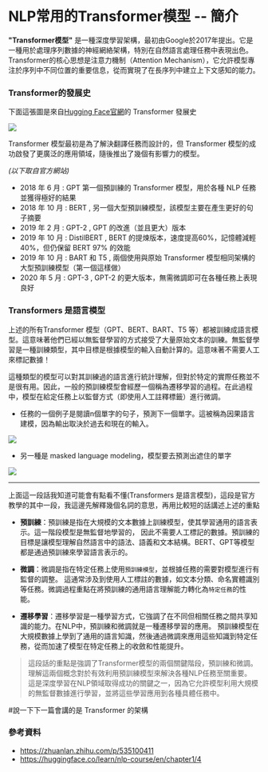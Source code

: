 ﻿# NLP常用的Transformer模型 -- 簡介


**"Transformer模型"** 是一種深度學習架構，最初由Google於2017年提出。它是一種用於處理序列數據的神經網絡架構，特別在自然語言處理任務中表現出色。Transformer的核心思想是注意力機制（Attention Mechanism），它允許模型專注於序列中不同位置的重要信息，從而實現了在長序列中建立上下文感知的能力。

### Transformer的發展史

下面這張圖是來自[Hugging Face官網](https://huggingface.co/)的 Transformer 發展史

![](https://huggingface.co/datasets/huggingface-course/documentation-images/resolve/main/en/chapter1/transformers_chrono.svg)

Transformer 模型最初是為了解決翻譯任務而設計的，但 Transformer 模型的成功啟發了更廣泛的應用領域，隨後推出了幾個有影響力的模型。

_(以下取自官方網站)_
- 2018 年 6 月 : GPT 第一個預訓練的 Transformer 模型，用於各種 NLP 任務並獲得極好的結果
- 2018 年 10 月 : BERT , 另一個大型預訓練模型，該模型主要在產生更好的句子摘要
- 2019 年 2 月 : GPT-2 , GPT 的改進（並且更大）版本
- 2019 年 10 月 : DistilBERT , BERT 的提煉版本，速度提高60%，記憶體減輕40%，但仍保留 BERT 97% 的效能
- 2019 年 10 月 :  BART 和 T5 , 兩個使用與原始 Transformer 模型相同架構的大型預訓練模型（第一個這樣做）
- 2020 年 5 月 : GPT-3 , GPT-2 的更大版本，無需微調即可在各種任務上表現良好

### Transformers 是語言模型

上述的所有Transformer 模型（GPT、BERT、BART、T5 等）都被訓練成語言模型。這意味著他們已經以無監督學習的方式接受了大量原始文本的訓練。無監督學習是一種訓練類型，其中目標是根據模型的輸入自動計算的。這意味著不需要人工來標記數據！

這種類型的模型可以對其訓練過的語言進行統計理解，但對於特定的實際任務並不是很有用。因此，一般的預訓練模型會經歷一個稱為遷移學習的過程。在此過程中，模型在給定任務上以監督方式（即使用人工註釋標籤）進行微調。

- 任務的一個例子是閱讀n個單字的句子，預測下一個單字。這被稱為因果語言建模，因為輸出取決於過去和現在的輸入。

![](https://huggingface.co/datasets/huggingface-course/documentation-images/resolve/main/en/chapter1/causal_modeling.svg)

- 另一種是 masked language modeling，模型要去預測出遮住的單字

![](https://huggingface.co/datasets/huggingface-course/documentation-images/resolve/main/en/chapter1/masked_modeling.svg)

---

上面這一段話我知道可能會有點看不懂(Transformers 是語言模型)，這段是官方教學的其中一段，我這邊先解釋幾個名詞的意思，再用比較短的話講述上述的重點

- **預訓練**：預訓練是指在大規模的文本數據上訓練模型，使其學習通用的語言表示。這一階段模型是無監督地學習的，
因此不需要人工標記的數據。預訓練的目標是讓模型理解自然語言中的語法、語義和文本結構。BERT、GPT等模型都是通過預訓練來學習語言表示的。  


- **微調**：微調是指在特定任務上使用`預訓練模型`，並根據任務的需要對模型進行有監督的調整。
這通常涉及到使用人工標註的數據，如文本分類、命名實體識別等任務。微調過程重點在將預訓練的通用語言理解能力轉化為`特定任務`的性能。


- **遷移學習**：遷移學習是一種學習方式，它強調了在不同但相關任務之間共享知識的能力。在NLP中，預訓練和微調就是一種遷移學習的應用。
預訓練模型在大規模數據上學到了通用的語言知識，然後通過微調來應用這些知識到特定任務，從而加速了模型在特定任務上的收斂和性能提升。


> 這段話的重點是強調了Transformer模型的兩個關鍵階段，預訓練和微調。理解這兩個概念對於有效利用預訓練模型來解決各種NLP任務至關重要。
這是深度學習在NLP領域取得成功的關鍵之一，因為它允許模型利用大規模的無監督數據進行學習，並將這些學習應用到各種具體任務中。

#說一下下一篇會講的是 Transformer 的架構

### 參考資料

- <https://zhuanlan.zhihu.com/p/535100411>
- <https://huggingface.co/learn/nlp-course/en/chapter1/4>